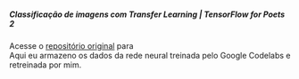 ##### Classificação de imagens com Transfer Learning | TensorFlow for Poets 2

Acesse o [repositório original](https://github.com/googlecodelabs/tensorflow-for-poets-2) para  
Aqui eu armazeno os dados da rede neural treinada pelo Google Codelabs e retreinada por mim.
